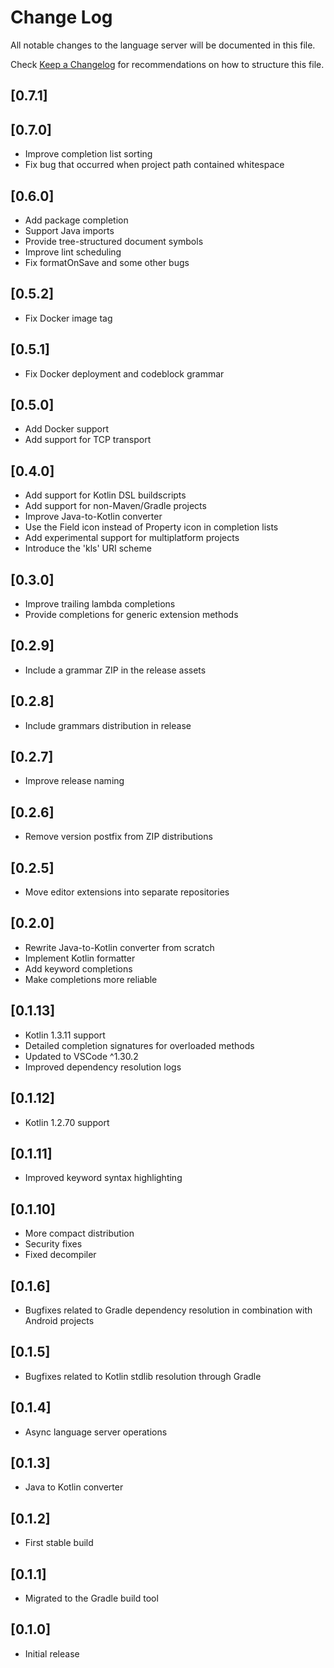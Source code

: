 # Change Log
All notable changes to the language server will be documented in this file.

Check [Keep a Changelog](http://keepachangelog.com/) for recommendations on how to structure this file.

## [0.7.1]

## [0.7.0]
- Improve completion list sorting
- Fix bug that occurred when project path contained whitespace

## [0.6.0]
- Add package completion
- Support Java imports
- Provide tree-structured document symbols
- Improve lint scheduling
- Fix formatOnSave and some other bugs

## [0.5.2]
- Fix Docker image tag

## [0.5.1]
- Fix Docker deployment and codeblock grammar

## [0.5.0]
- Add Docker support
- Add support for TCP transport

## [0.4.0]
- Add support for Kotlin DSL buildscripts
- Add support for non-Maven/Gradle projects
- Improve Java-to-Kotlin converter
- Use the Field icon instead of Property icon in completion lists
- Add experimental support for multiplatform projects
- Introduce the 'kls' URI scheme

## [0.3.0]
- Improve trailing lambda completions
- Provide completions for generic extension methods

## [0.2.9]
- Include a grammar ZIP in the release assets

## [0.2.8]
- Include grammars distribution in release

## [0.2.7]
- Improve release naming

## [0.2.6]
- Remove version postfix from ZIP distributions

## [0.2.5]
- Move editor extensions into separate repositories

## [0.2.0]
- Rewrite Java-to-Kotlin converter from scratch
- Implement Kotlin formatter
- Add keyword completions
- Make completions more reliable

## [0.1.13]
- Kotlin 1.3.11 support
- Detailed completion signatures for overloaded methods
- Updated to VSCode ^1.30.2
- Improved dependency resolution logs

## [0.1.12]
- Kotlin 1.2.70 support

## [0.1.11]
- Improved keyword syntax highlighting

## [0.1.10]
- More compact distribution
- Security fixes
- Fixed decompiler

## [0.1.6]
- Bugfixes related to Gradle dependency resolution in combination with Android projects

## [0.1.5]
- Bugfixes related to Kotlin stdlib resolution through Gradle

## [0.1.4]
- Async language server operations

## [0.1.3]
- Java to Kotlin converter

## [0.1.2]
- First stable build

## [0.1.1]
- Migrated to the Gradle build tool

## [0.1.0]
- Initial release
